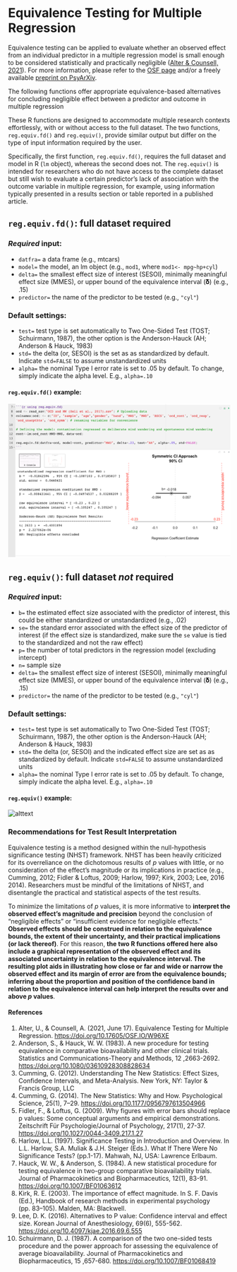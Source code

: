 # Equivalence Testing for Multiple Regression

Equivalence testing can be applied to evaluate whether an observed
effect from an individual predictor in a multiple regression model is
small enough to be considered statistically and practically negligible
([Alter & Counsell, 2021](https://psyarxiv.com/5bv2p/)). For more
information, please refer to the [OSF
page](https://osf.io/w96xe/ "Equivalence Testing for Multiple Regression OSF Page")
and/or a freely available [preprint on
PsyArXiv](https://psyarxiv.com/5bv2p/ "PsyArXiv preprint").

The following functions offer appropriate equivalence-based alternatives
for concluding negligible effect between a predictor and outcome in
multiple regression

These R functions are designed to accommodate multiple research contexts
effortlessly, with or without access to the full dataset. The two
functions, `reg.equiv.fd()` and `reg.equiv()`, provide similar output
but differ on the type of input information required by the user.

Specifically, the first function, `reg.equiv.fd()`, requires the full
dataset and model in R (`lm` object), whereas the second does not. The
`reg.equiv()` is intended for researchers who do not have access to the
complete dataset but still wish to evaluate a certain predictor’s lack
of association with the outcome variable in multiple regression, for
example, using information typically presented in a results section or
table reported in a published article.

## `reg.equiv.fd()`: full dataset required

### *Required* input:

-   `datfra=` a data frame (e.g., mtcars)
-   `model=` the model, an lm object (e.g., `mod1`, where
    `mod1<- mpg~hp+cyl`)
-   `delta=` the smallest effect size of interest (SESOI), minimally
    meaningful effect size (MMES), or upper bound of the equivalence
    interval (𝛅) (e.g., .15)
-   `predictor=` the name of the predictor to be tested (e.g., `"cyl"`)

### Default settings:

-   `test=` test type is set automatically to Two One-Sided Test (TOST;
    Schuirmann, 1987), the other option is the Anderson-Hauck (AH;
    Anderson & Hauck, 1983)
-   `std=` the delta (or, SESOI) is the set as as standardized by
    default. Indicate `std=FALSE` to assume unstandardized units
-   `alpha=` the nominal Type I error rate is set to .05 by default. To
    change, simply indicate the alpha level. E.g., `alpha=.10`

#### `reg.equiv.fd()` example: 
![alttext](https://github.com/udialter/equivalence-testing-multiple-regression/blob/master/Figure%204%20reg.equiv.fd%20.png)

## `reg.equiv()`: full dataset _not_ required

### *Required* input:

-   `b=` the estimated effect size associated with the predictor of
    interest, this could be either standardized or unstandardized (e.g.,
    .02)
-   `se=` the standard error associated with the effect size of the
    predictor of interest (if the effect size is standardized, make sure
    the `se` value is tied to the standardized and not the raw effect)
-   `p=` the number of total predictors in the regression model
    (excluding intercept)
-   `n=` sample size
-   `delta=` the smallest effect size of interest (SESOI), minimally
    meaningful effect size (MMES), or upper bound of the equivalence
    interval (𝛅) (e.g., .15)
-   `predictor=` the name of the predictor to be tested (e.g., `"cyl"`)

### Default settings:

-   `test=` test type is set automatically to Two One-Sided Test (TOST;
    Schuirmann, 1987), the other option is the Anderson-Hauck (AH;
    Anderson & Hauck, 1983)
-   `std=` the delta (or, SESOI) and the indicated effect size are set
    as as standardized by default. Indicate `std=FALSE` to assume
    unstandardized units
-   `alpha=` the nominal Type I error rate is set to .05 by default. To
    change, simply indicate the alpha level. E.g., `alpha=.10`

#### `reg.equiv()` example: 
![alttext](~/Documents/Master's%20thesis/Figure%205%20reg.equiv.png)

### Recommendations for Test Result Interpretation

Equivalence testing is a method designed within the null-hypothesis
significance testing (NHST) framework. NHST has been heavily criticized
for its overreliance on the dichotomous results of *p* values with
little, or no consideration of the effect’s magnitude or its
implications in practice (e.g., Cumming, 2012; Fidler & Loftus, 2009;
Harlow, 1997; Kirk, 2003; Lee, 2016 2014). Researchers must be mindful
of the limitations of NHST, and disentangle the practical and
statistical aspects of the test results.

To minimize the limitations of *p* values, it is more informative to
**interpret the observed effect’s magnitude and precision** beyond the
conclusion of “negligible effects” or “insufficient evidence for
negligible effects.” **Observed effects should be construed in relation
to the equivalence bounds, the extent of their uncertainty, and their
practical implications (or lack thereof)**. For this reason, **the two R
functions offered here also include a graphical representation of the
observed effect and its associated uncertainty in relation to the
equivalence interval. The resulting plot aids in illustrating how close
or far and wide or narrow the observed effect and its margin of error
are from the equivalence bounds; inferring about the proportion and
position of the confidence band in relation to the equivalence interval
can help interpret the results over and above *p* values**.

#### References

1.  Alter, U., & Counsell, A. (2021, June 17). Equivalence Testing for
    Multiple Regression. <https://doi.org/10.17605/OSF.IO/W96XE>
2.  Anderson, S., & Hauck, W. W. (1983). A new procedure for testing
    equivalence in comparative bioavailability and other clinical
    trials. Statistics and Communications-Theory and Methods, 12
    ,2663-2692. <https://doi.org/10.1080/03610928308828634>
3.  Cumming, G. (2012). Understanding The New Statistics: Effect Sizes,
    Confidence Intervals, and Meta-Analysis. New York, NY: Taylor &
    Francis Group, LLC
4.  Cumming, G. (2014). The New Statistics: Why and How. Psychological
    Science, 25(1), 7–29. <https://doi.org/10.1177/0956797613504966>
5.  Fidler, F., & Loftus, G. (2009). Why figures with error bars should
    replace p values: Some conceptual arguments and empirical
    demonstrations. Zeitschrift Für Psychologie/Journal of Psychology,
    217(1), 27-37. <https://doi.org/10.1027/0044-3409.217.1.27>
6.  Harlow, L.L. (1997). Significance Testing in Introduction and
    Overview. In L.L. Harlow, S.A. Muliak & J.H. Steiger (Eds.). What If
    There Were No Significance Tests? (pp.1-17). Mahwah, NJ, USA:
    Lawrence Erlbaum.
7.  Hauck, W. W., & Anderson, S. (1984). A new statistical procedure for
    testing equivalence in two-group comparative bioavailability trials.
    Journal of Pharmacokinetics and Biopharmaceutics, 12(1), 83-91.
    <https://doi.org/10.1007/BF01063612>
8.  Kirk, R. E. (2003). The importance of effect magnitude. In S. F.
    Davis (Ed.), Handbook of research methods in experimental psychology
    (pp. 83–105). Malden, MA: Blackwell.
9.  Lee, D. K. (2016). Alternatives to P value: Confidence interval and
    effect size. Korean Journal of Anesthesiology, 69(6), 555-562.
    <https://doi.org/10.4097/kjae.2016.69.6.555>
10. Schuirmann, D. J. (1987). A comparison of the two one-sided tests
    procedure and the power approach for assessing the equivalence of
    average bioavailability. Journal of Pharmacokinetics and
    Biopharmaceutics, 15 ,657-680. <https://doi.org/10.1007/BF01068419>
